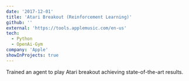 ```yaml
---
date: '2017-12-01'
title: 'Atari Breakout (Reinforcement Learning)'
github: ''
external: 'https://tools.applemusic.com/en-us'
tech:
  - Python
  - OpenAi-Gym
company: 'Apple'
showInProjects: true
---
```


Trained an agent to play Atari breakout achieving state-of-the-art results.
